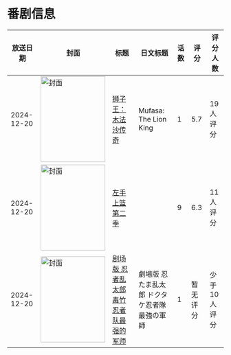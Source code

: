 # 番剧信息

|放送日期|封面|标题|日文标题|话数|评分|评分人数|
|---|---|---|---|---|---|---|
|2024-12-20|<img src="//lain.bgm.tv/pic/cover/c/48/3e/400731_43u54.jpg" alt="封面" style="width:150px;height:200px;object-fit:cover;">|[狮子王：木法沙传奇](https://bangumi.tv/subject/400731)|Mufasa: The Lion King|1|5.7|19人评分|
|2024-12-20|<img src="//lain.bgm.tv/pic/cover/c/71/e9/449393_6V7z7.jpg" alt="封面" style="width:150px;height:200px;object-fit:cover;">|[左手上篮 第二季](https://bangumi.tv/subject/449393)||9|6.3|11人评分|
|2024-12-20|<img src="//lain.bgm.tv/pic/cover/c/fd/9f/481866_9w988.jpg" alt="封面" style="width:150px;height:200px;object-fit:cover;">|[剧场版 忍者乱太郎 毒竹忍者队最强的军师](https://bangumi.tv/subject/481866)|劇場版 忍たま乱太郎 ドクタケ忍者隊最強の軍師|1|暂无评分|少于10人评分|
